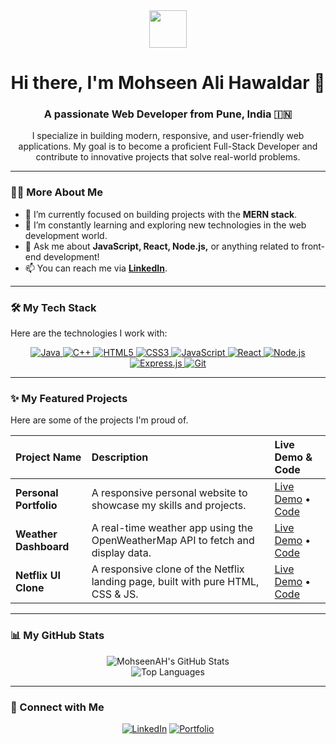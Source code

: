 <div align="center">
  <img src="https://media.giphy.com/media/v1.Y2lkPTc5MGI3NjExdGNpdWFhcDZrbzJ1eWZ0aXN0aW1oOGV3YjJ6bzVpMXlqZTNmN2VqZCZlcD12MV9pbnRlcm5hbF9naWZfYnlfaWQmY3Q9Zw/RbDKaczqWovIugyJmW/giphy.gif" width="60"/>
  <h1>
    Hi there, I'm Mohseen Ali Hawaldar 👋
  </h1>
  <h3>A passionate Web Developer from Pune, India 🇮🇳</h3>
  <p>I specialize in building modern, responsive, and user-friendly web applications. My goal is to become a proficient Full-Stack Developer and contribute to innovative projects that solve real-world problems.</p>
</div>

---

### 👨‍💻 More About Me

- 🔭 I’m currently focused on building projects with the **MERN stack**.
- 🌱 I’m constantly learning and exploring new technologies in the web development world.
- 💬 Ask me about **JavaScript, React, Node.js,** or anything related to front-end development!
- 📫 You can reach me via [**LinkedIn**](https://www.linkedin.com/in/mohseenalihawaldar/).

---

### 🛠️ My Tech Stack

Here are the technologies I work with:

<p align="center">
  <a href="https://www.java.com" target="_blank"> <img src="https://img.shields.io/badge/Java-ED8B00?style=for-the-badge&logo=openjdk&logoColor=white" alt="Java"/> </a>
  <a href="https://isocpp.org/" target="_blank"> <img src="https://img.shields.io/badge/C++-00599C?style=for-the-badge&logo=cplusplus&logoColor=white" alt="C++"/> </a>
  <a href="https://developer.mozilla.org/en-US/docs/Web/HTML" target="_blank"> <img src="https://img.shields.io/badge/HTML5-E34F26?style=for-the-badge&logo=html5&logoColor=white" alt="HTML5"/> </a>
  <a href="https://developer.mozilla.org/en-US/docs/Web/CSS" target="_blank"> <img src="https://img.shields.io/badge/CSS3-1572B6?style=for-the-badge&logo=css3&logoColor=white" alt="CSS3"/> </a>
  <a href="https://www.javascript.com/" target="_blank"> <img src="https://img.shields.io/badge/JavaScript-F7DF1E?style=for-the-badge&logo=javascript&logoColor=black" alt="JavaScript"/> </a>
  <a href="https://reactjs.org/" target="_blank"> <img src="https://img.shields.io/badge/React-20232A?style=for-the-badge&logo=react&logoColor=61DAFB" alt="React"/> </a>
  <a href="https://nodejs.org" target="_blank"> <img src="https://img.shields.io/badge/Node.js-339933?style=for-the-badge&logo=nodedotjs&logoColor=white" alt="Node.js"/> </a>
  <a href="https://expressjs.com" target="_blank"> <img src="https://img.shields.io/badge/Express.js-000000?style=for-the-badge&logo=express&logoColor=white" alt="Express.js"/> </a>
  <a href="https://git-scm.com/" target="_blank"> <img src="https://img.shields.io/badge/Git-F05032?style=for-the-badge&logo=git&logoColor=white" alt="Git"/> </a>
</p>

---

### ✨ My Featured Projects

Here are some of the projects I'm proud of.

| Project Name | Description | Live Demo & Code |
| :--- | :--- | :--- |
| **Personal Portfolio** | A responsive personal website to showcase my skills and projects. | [Live Demo](https://mohseenalihawaldar.netlify.app/) • [Code](https://github.com/MohseenAH/My_Personal_Portfolio) |
| **Weather Dashboard** | A real-time weather app using the OpenWeatherMap API to fetch and display data. | [Live Demo](https://weatherdashboard-by-mohseen.netlify.app/) • [Code](https://github.com/MohseenAH/WeatherDashBoard) |
| **Netflix UI Clone** | A responsive clone of the Netflix landing page, built with pure HTML, CSS & JS. | [Live Demo](https://streamcore-mohseencloneui.netlify.app/) • [Code](https://github.com/your-username/StreamCore-Netflix-UI-Clone) | And Repo Deleted Sadly due to copyright Issue

---

### 📊 My GitHub Stats

<div align="center">
  <img src="https://github-readme-stats.vercel.app/api?username=MohseenAH&show_icons=true&theme=radical&rank_icon=github" alt="MohseenAH's GitHub Stats" />
  <br/>
  <img src="https://github-readme-stats.vercel.app/api/top-langs/?username=MohseenAH&layout=compact&theme=radical" alt="Top Languages" />
</div>

---

### 🤝 Connect with Me

<div align="center">
  <a href="https://www.linkedin.com/in/mohseenalihawaldar/" target="_blank"><img src="https://img.shields.io/badge/LinkedIn-0077B5?style=for-the-badge&logo=linkedin&logoColor=white" alt="LinkedIn"></a>
  <a href="https://mohseenalihawaldar.netlify.app/" target="_blank"><img src="https://img.shields.io/badge/Portfolio-E65100?style=for-the-badge&logo=ko-fi&logoColor=white" alt="Portfolio"></a>
</div>
